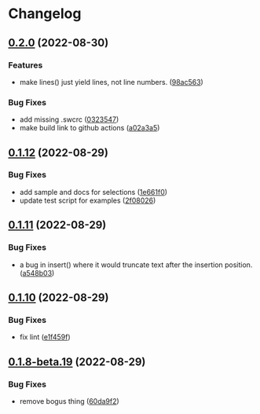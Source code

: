 # Changelog

## [0.2.0](https://github.com/brianduff/piece-buffer/compare/v0.1.12...v0.2.0) (2022-08-30)


### Features

* make lines() just yield lines, not line numbers. ([98ac563](https://github.com/brianduff/piece-buffer/commit/98ac563e652836592003e7b5b950108223fe717f))


### Bug Fixes

* add missing .swcrc ([0323547](https://github.com/brianduff/piece-buffer/commit/03235477032dde53753878acbe472d38fa01fdb4))
* make build link to github actions ([a02a3a5](https://github.com/brianduff/piece-buffer/commit/a02a3a5d503946a62af6107f7ed5e7b1bdc0003d))

## [0.1.12](https://github.com/brianduff/piece-buffer/compare/v0.1.11...v0.1.12) (2022-08-29)


### Bug Fixes

* add sample and docs for selections ([1e661f0](https://github.com/brianduff/piece-buffer/commit/1e661f045fb37882c05d128ef6387144f1c2e290))
* update test script for examples ([2f08026](https://github.com/brianduff/piece-buffer/commit/2f080260479934b97b85b0fc82ae820af02cc219))

## [0.1.11](https://github.com/brianduff/piece-buffer/compare/v0.1.10...v0.1.11) (2022-08-29)


### Bug Fixes

* a bug in insert() where it would truncate text after the insertion position. ([a548b03](https://github.com/brianduff/piece-buffer/commit/a548b03a1b366201bb30e244ada115e1d4f22fef))

## [0.1.10](https://github.com/brianduff/piece-buffer/compare/v0.1.9...v0.1.10) (2022-08-29)


### Bug Fixes

* fix lint ([e1f459f](https://github.com/brianduff/piece-buffer/commit/e1f459ff0024dfcd77a911512dc7d9c5e11b075a))

## [0.1.8-beta.19](https://github.com/brianduff/piece-buffer/compare/0.1.7-beta.19...v0.1.8-beta.19) (2022-08-29)


### Bug Fixes

* remove bogus thing ([60da9f2](https://github.com/brianduff/piece-buffer/commit/60da9f2d820716be01b330834f0d4921f83ee22f))
